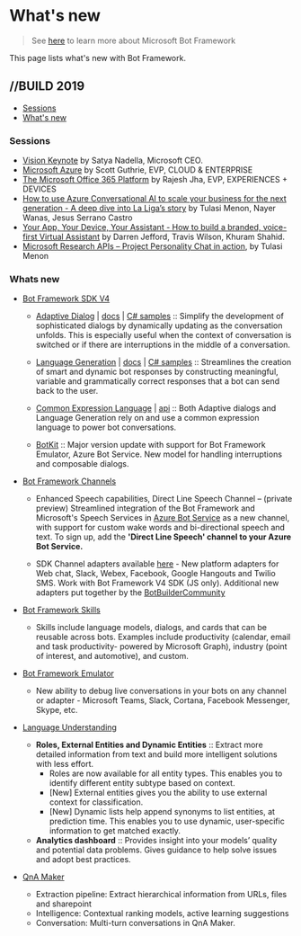 # What's new

> See [here](./README.md) to learn more about Microsoft Bot Framework

This page lists what's new with Bot Framework. 

## //BUILD 2019
- [Sessions](#Sessions)
- [What's new](#whats-new)

### Sessions
- [Vision Keynote][1] by Satya Nadella, Microsoft CEO.
- [Microsoft Azure][2] by Scott Guthrie, EVP, CLOUD & ENTERPRISE 
- [The Microsoft Office 365 Platform][3] by Rajesh Jha, EVP, EXPERIENCES + DEVICES
- [How to use Azure Conversational AI to scale your business for the next generation - A deep dive into La Liga’s story][4] by Tulasi Menon, Nayer Wanas, Jesus Serrano Castro
- [Your App, Your Device, Your Assistant - How to build a branded, voice-first Virtual Assistant][5] by Darren Jefford, Travis Wilson, Khuram Shahid. 
- [Microsoft Research APIs – Project Personality Chat in action][6], by Tulasi Menon

[1]:https://mybuild.techcommunity.microsoft.com/sessions/77571?source=sessions#top-anchor
[2]:https://mybuild.techcommunity.microsoft.com/sessions/77572?source=sessions#top-anchor
[3]:https://mybuild.techcommunity.microsoft.com/sessions/77573?source=sessions#top-anchor
[4]:https://mybuild.techcommunity.microsoft.com/sessions/76965?source=sessions#top-anchor
[5]:https://mybuild.techcommunity.microsoft.com/sessions/76969?source=sessions#top-anchor
[6]:https://mybuild.techcommunity.microsoft.com/sessions/77258?source=sessions#top-anchor

### Whats new
- [Bot Framework SDK V4](./README.md#V4-whats-new)
    - [Adaptive Dialog][47] | [docs][48] | [C# samples][49] :: Simplify the development of sophisticated dialogs by dynamically updating as the conversation unfolds. This is especially useful when the context of conversation is switched or if there are interruptions in the middle of a conversation.

    - [Language Generation][43] | [docs][44] | [C# samples][45] :: Streamlines the creation of smart and dynamic bot responses by constructing meaningful, variable and grammatically correct responses that a bot can send back to the user.

    - [Common Expression Language][40] | [api][41] :: Both Adaptive dialogs and Language Generation rely on and use a common expression language to power bot conversations.
    
    - [BotKit][b1] :: Major version update with support for Bot Framework Emulator, Azure Bot Service. New model for handling interruptions and composable dialogs. 

- [Bot Framework Channels](./README.md#ABS-whats-new)
    - Enhanced Speech capabilities, Direct Line Speech Channel – (private preview) Streamlined integration of the Bot Framework and Microsoft's Speech Services in [Azure Bot Service](./README.md#ABS-whats-new) as a new channel, with support for custom wake words and bi-directional speech and text. To sign up, add the **'Direct Line Speech' channel to your Azure Bot Service.**

    - SDK Channel adapters available [here][b1] - New platform adapters for Web chat, Slack, Webex, Facebook, Google Hangouts and Twilio SMS. Work with Bot Framework V4 SDK (JS only). Additional new adapters put together by the [BotBuilderCommunity][b2]

- [Bot Framework Skills](https://github.com/Microsoft/AI/blob/master/docs/overview/skills.md)
    - Skills include language models, dialogs, and cards that can be reusable across bots. Examples include productivity (calendar, email and task productivity- powered by Microsoft Graph), industry (point of interest, and automotive), and custom. 
    
- [Bot Framework Emulator](./README.md#Emulator-whats-new)
    - New ability to debug live conversations in your bots on any channel or adapter - Microsoft Teams, Slack, Cortana, Facebook Messenger, Skype, etc.

- [Language Understanding](./README.md#LUIS-whats-new)
    - **Roles, External Entities and Dynamic Entities** :: Extract more detailed information from text and build more intelligent solutions with less effort. 
        - Roles are now available for all entity types. This enables you to identify different entity subtype based on context. 
        - [New] External entities gives you the ability to use external context for classification.
        - [New] Dynamic lists help append synonyms to list entities, at prediction time. This enables you to use dynamic, user-specific information to get matched exactly. 
    - **Analytics dashboard** :: Provides insight into your models’ quality and potential data problems. Gives guidance to help solve issues and adopt best practices. 

- [QnA Maker](./README.md#QnA-whats-new)
    - Extraction pipeline: Extract hierarchical information from URLs, files and sharepoint
    - Intelligence: Contextual ranking models, active learning suggestions
    - Conversation: Multi-turn conversations in QnA Maker.


[b1]:https://github.com/howdyai/botkit#readme
[b2]:https://github.com/BotBuilderCommunity/botbuilder-community-dotnet/tree/develop/libraries
[40]:https://github.com/Microsoft/BotBuilder-Samples/tree/master/experimental/common-expression-language
[41]:https://github.com/Microsoft/BotBuilder-Samples/blob/master/experimental/common-expression-language/api-reference.md
[43]:https://github.com/Microsoft/BotBuilder-Samples/tree/master/experimental/language-generation
[44]:https://github.com/Microsoft/BotBuilder-Samples/tree/master/experimental/language-generation/docs
[45]:https://github.com/Microsoft/BotBuilder-Samples/tree/master/experimental/language-generation/csharp_dotnetcore
[46]:https://github.com/Microsoft/BotBuilder-Samples/tree/master/experimental/language-generation/javascript_nodejs/13.core-bot
[47]:https://github.com/Microsoft/BotBuilder-Samples/tree/master/experimental/adaptive-dialog
[48]:https://github.com/Microsoft/BotBuilder-Samples/tree/master/experimental/adaptive-dialog/docs
[49]:https://github.com/Microsoft/BotBuilder-Samples/tree/master/experimental/adaptive-dialog/csharp_dotnetcore
[50]:https://github.com/Microsoft/BotBuilder-Samples/tree/master/experimental/adaptive-dialog/declarative

